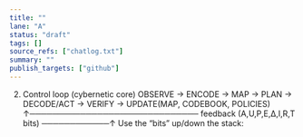 ```yaml
---
title: ""
lane: "A"
status: "draft"
tags: []
source_refs: ["chatlog.txt"]
summary: ""
publish_targets: ["github"]
---
```


2) Control loop (cybernetic core)
OBSERVE → ENCODE → MAP → PLAN → DECODE/ACT → VERIFY → UPDATE(MAP, CODEBOOK, POLICIES)
         ↑────────────────────────────── feedback (A,U,P,E,Δ,I,R,T bits) ────────────↑
Use the “bits” up/down the stack:
